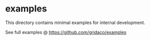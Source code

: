 # examples

This directory contains minimal examples for internal development.

See full examples @ https://github.com/gridaco/examples
